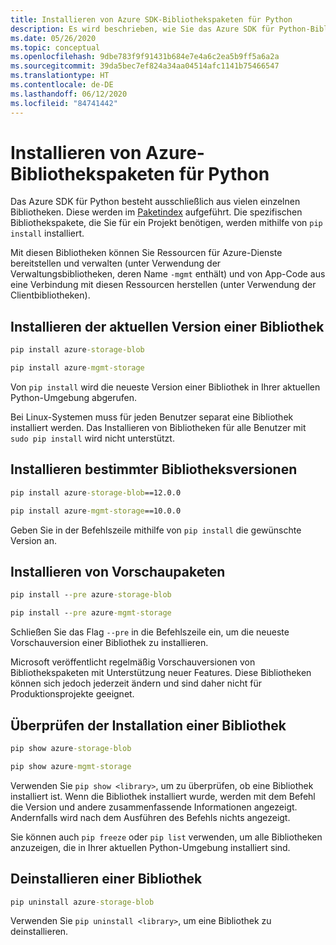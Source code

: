 ```yaml
---
title: Installieren von Azure SDK-Bibliothekspaketen für Python
description: Es wird beschrieben, wie Sie das Azure SDK für Python-Bibliotheken mit pip installieren, deinstallieren und überprüfen. Der Artikel enthält Details zur Installation bestimmter Versionen und Vorschaupakete.
ms.date: 05/26/2020
ms.topic: conceptual
ms.openlocfilehash: 9dbe783f9f91431b684e7e4a6c2ea5b9ff5a6a2a
ms.sourcegitcommit: 39da5bec7ef824a34aa04514afc1141b75466547
ms.translationtype: HT
ms.contentlocale: de-DE
ms.lasthandoff: 06/12/2020
ms.locfileid: "84741442"
---
```

# <a name="how-to-install-azure-library-packages-for-python"></a>Installieren von Azure-Bibliothekspaketen für Python

Das Azure SDK für Python besteht ausschließlich aus vielen einzelnen Bibliotheken. Diese werden im [Paketindex](azure-sdk-library-package-index.md) aufgeführt. Die spezifischen Bibliothekspakete, die Sie für ein Projekt benötigen, werden mithilfe von `pip install` installiert.

Mit diesen Bibliotheken können Sie Ressourcen für Azure-Dienste bereitstellen und verwalten (unter Verwendung der Verwaltungsbibliotheken, deren Name `-mgmt` enthält) und von App-Code aus eine Verbindung mit diesen Ressourcen herstellen (unter Verwendung der Clientbibliotheken).

## <a name="install-the-latest-version-of-a-library"></a>Installieren der aktuellen Version einer Bibliothek

```cmd
pip install azure-storage-blob
```

```cmd
pip install azure-mgmt-storage
```

Von `pip install` wird die neueste Version einer Bibliothek in Ihrer aktuellen Python-Umgebung abgerufen.

Bei Linux-Systemen muss für jeden Benutzer separat eine Bibliothek installiert werden. Das Installieren von Bibliotheken für alle Benutzer mit `sudo pip install` wird nicht unterstützt.

## <a name="install-specific-library-versions"></a>Installieren bestimmter Bibliotheksversionen

```cmd
pip install azure-storage-blob==12.0.0
```

```cmd
pip install azure-mgmt-storage==10.0.0
```

Geben Sie in der Befehlszeile mithilfe von `pip install` die gewünschte Version an.

## <a name="install-preview-packages"></a>Installieren von Vorschaupaketen

```cmd
pip install --pre azure-storage-blob
```

```cmd
pip install --pre azure-mgmt-storage
```

Schließen Sie das Flag `--pre` in die Befehlszeile ein, um die neueste Vorschauversion einer Bibliothek zu installieren.

Microsoft veröffentlicht regelmäßig Vorschauversionen von Bibliothekspaketen mit Unterstützung neuer Features. Diese Bibliotheken können sich jedoch jederzeit ändern und sind daher nicht für Produktionsprojekte geeignet.

## <a name="verify-a-library-installation"></a>Überprüfen der Installation einer Bibliothek

```cmd
pip show azure-storage-blob
```

```cmd
pip show azure-mgmt-storage
```

Verwenden Sie `pip show <library>`, um zu überprüfen, ob eine Bibliothek installiert ist. Wenn die Bibliothek installiert wurde, werden mit dem Befehl die Version und andere zusammenfassende Informationen angezeigt. Andernfalls wird nach dem Ausführen des Befehls nichts angezeigt.

Sie können auch `pip freeze` oder `pip list` verwenden, um alle Bibliotheken anzuzeigen, die in Ihrer aktuellen Python-Umgebung installiert sind.

## <a name="uninstall-a-library"></a>Deinstallieren einer Bibliothek

```cmd
pip uninstall azure-storage-blob
```

Verwenden Sie `pip uninstall <library>`, um eine Bibliothek zu deinstallieren.


